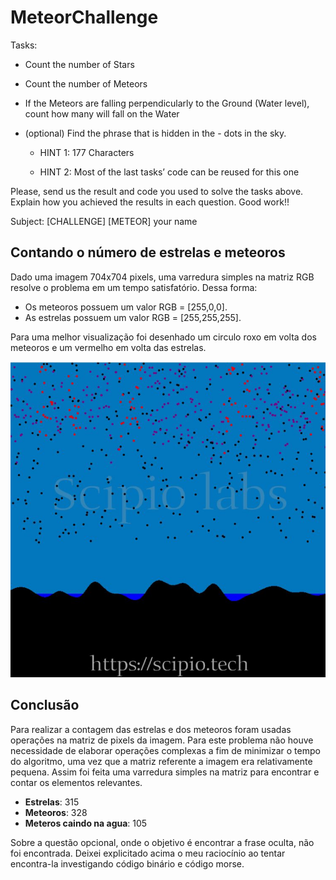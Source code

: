 # MeteorChallenge

Tasks:

- Count the number of Stars

- Count the number of Meteors

- If the Meteors are falling perpendicularly to the Ground (Water level), count how many will fall on the Water

- (optional) Find the phrase that is hidden in the - dots in the sky.

  - HINT 1: 177 Characters

  - HINT 2: Most of the last tasks’ code can be reused for this one

Please, send us the result and code you used to solve the tasks above. Explain how you achieved the results in each question. Good work!!

Subject: [CHALLENGE] [METEOR] your name

## Contando o número de estrelas e meteoros

Dado uma imagem 704x704 pixels, uma varredura simples na matriz RGB resolve o problema em um tempo satisfatório. Dessa forma:
  - Os meteoros possuem um valor RGB = [255,0,0]. 
  - As estrelas possuem um valor RGB = [255,255,255].

Para uma melhor visualização foi desenhado um circulo roxo em volta dos meteoros e um vermelho em volta das estrelas.

![alt text](https://github.com/jeanhardzz/MeteorChallenge/blob/main/result.jpg?raw=true)

## Conclusão

Para realizar a contagem das estrelas e dos meteoros foram usadas operações na matriz de pixels da imagem. Para este problema não houve necessidade de elaborar operações complexas a fim de minimizar o tempo do algoritmo, uma vez que a matriz referente a imagem era relativamente pequena. Assim foi feita uma varredura simples na matriz para encontrar e contar os elementos relevantes.

- **Estrelas**: 315
- **Meteoros**: 328
- **Meteros caindo na agua**: 105

Sobre a questão opcional, onde o objetivo é encontrar a frase oculta, não foi encontrada. Deixei explicitado acima o meu raciocínio ao tentar encontra-la investigando código binário e código morse.
